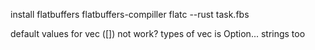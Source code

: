 install flatbuffers flatbuffers-compiller
flatc --rust task.fbs

default values for vec ([]) not work? types of vec is Option<vec>... strings too
